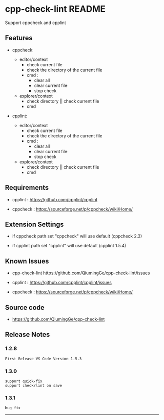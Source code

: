# cpp-check-lint README

Support cppcheck and cpplint

## Features

 * cppcheck:
    * editor/context      
        * check current file    
        * check the directory of the current file    
        * cmd :    
            * clear all    
            * clear current file    
            * stop check    
    * explorer/context
        * check directory || check current file
        * cmd  

* cpplint:
    * editor/context      
        * check current file    
        * check the directory of the current file    
        * cmd :    
            * clear all    
            * clear current file    
            * stop check    
    * explorer/context    
        * check directory || check current file
        * cmd

## Requirements

* cpplint : https://github.com/cpplint/cpplint

* cppcheck : https://sourceforge.net/p/cppcheck/wiki/Home/

## Extension Settings

* if cppcheck path set "cppcheck" will use default (cppcheck 2.3)

* if cpplint path set "cpplint" will use default (cpplint 1.5.4)

## Known Issues

* cpp-check-lint https://github.com/QiumingGe/cpp-check-lint/issues

* cpplint : https://github.com/cpplint/cpplint/issues

* cppcheck : https://sourceforge.net/p/cppcheck/wiki/Home/

## Source code 

* https://github.com/QiumingGe/cpp-check-lint

## Release Notes

### 1.2.8
    First Release VS Code Version 1.5.3 
### 1.3.0
    support quick-fix
    support check/lint on save
### 1.3.1
    bug fix
-----------------------------------------------------------------------------------------------------------

